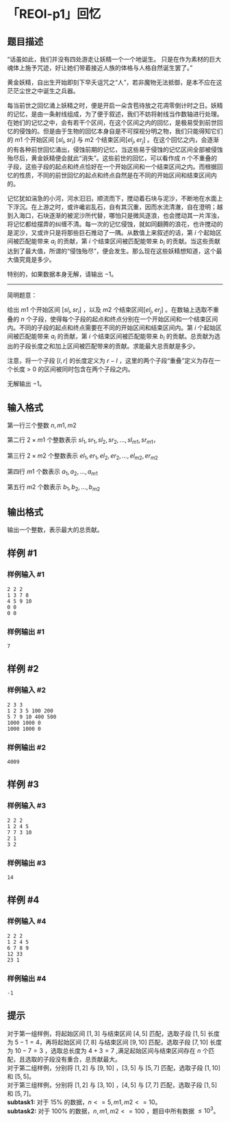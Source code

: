 # 「REOI-p1」回忆

## 题目描述

“话虽如此，我们并没有四处游走让妖精一个一个地诞生。
只是在作为素材的巨大魂体上施予咒迹，好让她们带着接近人族的体格与人格自然诞生罢了。”

黄金妖精，自出生开始即刻下早夭诅咒之“人”，若非魔物无法抵御，是本不应在这茫茫尘世之中诞生之兵器。

每当前世之回忆涌上妖精之时，便是开启一朵含苞待放之花凋零倒计时之日。妖精的记忆，是由一条射线组成，为了便于叙述，我们不妨将射线当作数轴进行处理。在她们的记忆之中，会有若干个区间，在这个区间之内的回忆，是极易受到前世回忆的侵蚀的。但是由于生物的回忆本身自是不可探视分明之物，我们只能得知它们的 $m1$ 个开始区间 $[sl_i,sr_i]$ 与 $m2$ 个结束区间$[el_j,er_j]$ 。在这个回忆之内，会逐渐的有各种前世回忆涌出，侵蚀前期的记忆，当这些易于侵蚀的记忆区间全部被侵蚀殆尽后，黄金妖精便会就此“消失”。这些前世的回忆，可以看作成 $n$ 个不重叠的子段，这些子段的起点和终点恰好在一个开始区间和一个结束区间之内。而根据回忆的性质，不同的前世回忆的起点和终点自然是在不同的开始区间和结束区间内的。

记忆犹如湍急的小河，河水汩汩，顺流而下，搅动着石块与泥沙，不断地在水面上下浮沉。在上游之时，或许巉岩乱石，自有其沉重，因而水流清澈，自在澄明；越到入海口，石块逐渐的被泥沙所代替，哪怕只是微风逐浪，也会搅动其一片浑浊，将记忆都给摆弄的纠缠不清。每一次的记忆侵蚀，就如同翻腾的浪花，也许搅动的是泥沙，又或许只是将那些巨石推动了一隅。从数值上来叙述的话，第 $i$ 个起始区间被匹配能带来 $a_i$ 的贡献，第 $i$ 个结束区间被匹配能带来 $b_i$ 的贡献。当这些贡献达到了最大值，所谓的“侵蚀殆尽”，便会发生。那么现在这些妖精想知道，这个最大值究竟是多少。

特别的，如果数据本身无解，请输出 $-1$。


------------


简明题意：

给出 $m1$ 个开始区间 $[sl_i,sr_i]$ ，以及 $m2$ 个结束区间$[el_j,er_j]$ 。在数轴上选取不重叠的 $n$ 个子段，使得每个子段的起点和终点分别在一个开始区间和一个结束区间内。不同的子段的起点和终点需要在不同的开始区间和结束区间内。第 $i$ 个起始区间被匹配能带来 $a_i$ 的贡献，第 $i$ 个结束区间被匹配能带来 $b_i$ 的贡献。总贡献为选出的子段长度之和加上区间被匹配带来的贡献。求能最大总贡献是多少。

注意，将一个子段 $[l,r]$ 的长度定义为 $r-l$ ，这里的两个子段“重叠”定义为存在一个长度 > 0 的区间被同时包含在两个子段之内。

无解输出 $-1$。


## 输入格式

第一行三个整数 $n,m1,m2$

第二行 $2\times m1$ 个整数表示 $sl_1,sr_1,sl_2,sr_2,\dots , sl_{m1},sr_{m1}$，

第三行 $2\times m2$ 个整数表示 $el_1,er_1,el_2,er_2,\dots , el_{m2},er_{m2}$

第四行 $m1$ 个数表示 $a_1,a_2,\dots ,a_{m1}$

第五行 $m2$ 个数表示 $b_1,b_2,\dots ,b_{m2}$

## 输出格式

输出一个整数，表示最大的总贡献。

## 样例 #1

### 样例输入 #1
```
2 2 2
1 3 7 8
4 5 9 10
0 0
0 0
```

### 样例输出 #1

```
7
```

## 样例 #2

### 样例输入 #2
```
2 3 3
1 2 3 5 100 200
5 7 9 10 400 500
1000 1000 0
1000 1000 0
```

### 样例输出 #2

```
4009
```

## 样例 #3

### 样例输入 #3
```
2 2 2
1 2 4 5
7 7 3 10
2 1
3 2
```

### 样例输出 #3

```
14
```

## 样例 #4

### 样例输入 #4
```
2 2 2
1 2 4 5
6 7 8 9
12 33
23 1
```

### 样例输出 #4

```
-1
```

## 提示

对于第一组样例，将起始区间 $[1,3]$ 与结束区间 $[4,5]$ 匹配，选取子段 $[1,5]$ 长度为 $5-1=4$，再将起始区间 $[7,8]$ 与结束区间 $[9,10]$ 匹配，选取子段 $[7,10]$ 长度为 $10-7=3$ ，选取总长度为 $4+3=7$ ,满足起始区间与结束区间存在 $n$ 个匹配，且选取的子段没有重合，总贡献最大。  
对于第二组样例，分别将 $[1,2]$ 与 $[9,10]$ ，$[3,5]$ 与 $[5,7]$ 匹配，选取子段 $[1,10]$ 和 $[5,5]$。   
对于第三组样例，分别将 $[1,2]$ 与 $[3,10]$ ，$[4,5]$ 与 $[7,7]$ 匹配，选取子段 $[1,5]$ 和 $[5,7]$。   
**subtask1:** 对于 $15\%$ 的数据，$n<=5,m1,m2<=10$。  
**subtask2:** 对于 $100\%$ 的数据，$n,m1,m2<=100$ ，题目中所有数据 $\le 10^3$。  
